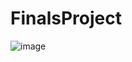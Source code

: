 # FinalsProject
![image](https://github.com/user-attachments/assets/6c6a5312-59b9-4755-a5c3-a10420b8e7e8)
